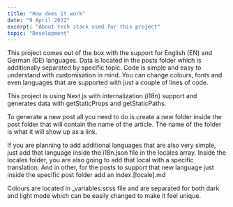 ```yaml
---
title: "How does it work"
date: "9 April 2022"
excerpt: "About tech stack used for this project"
topic: "Development"
---
```


This project comes out of the box with the support for English (EN) and German (DE) languages. Data is located in the posts folder which is additionally separated by specific topic. Code is simple and easy to understand with customisation in mind. You can change colours, fonts and even languages that are supported with just a couple of lines of code.

This project is using Next.js with internalization (i18n) support and generates data with getStaticProps and getStaticPaths.

To generate a new post all you need to do is create a new folder inside the post folder that will contain the name of the article. The name of the folder is what it will show up as a link.

If you are planning to add additional languages that are also very simple, just add that language inside the i18n.json file in the locales array. Inside the locales folder, you are also going to add that local with a specific translation. And in other, for the posts to support that new language just inside the specific post folder add an index.[locale].md

Colours are located in \_variables.scss file and are separated for both dark and light mode which can be easily changed to make it feel unique.
